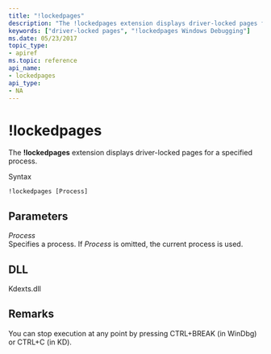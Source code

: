 ```yaml
---
title: "!lockedpages"
description: "The !lockedpages extension displays driver-locked pages for a specified process."
keywords: ["driver-locked pages", "!lockedpages Windows Debugging"]
ms.date: 05/23/2017
topic_type:
- apiref
ms.topic: reference
api_name:
- lockedpages
api_type:
- NA
---
```


# !lockedpages


The **!lockedpages** extension displays driver-locked pages for a specified process.

Syntax

```dbgcmd
!lockedpages [Process]
```

## Parameters

<span id="_______Process______"></span><span id="_______process______"></span><span id="_______PROCESS______"></span> *Process*   
Specifies a process. If *Process* is omitted, the current process is used.

## DLL

Kdexts.dll

## Remarks

You can stop execution at any point by pressing CTRL+BREAK (in WinDbg) or CTRL+C (in KD).
